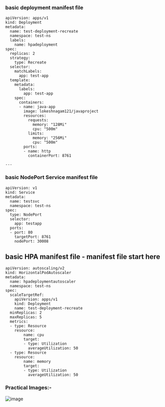 ### basic deployment manifest file 
```
apiVersion: apps/v1
kind: Deployment
metadata:
  name: test-deployment-recreate
  namespace: test-ns
  labels:
    name: hpadeployment
spec:
  replicas: 2
  strategy:
    type: Recreate
  selector:
    matchLabels:
      app: test-app
  template:
    metadata:
      labels:
        app: test-app
    spec:
      containers:
      - name: java-app
        image: lokeshnagam121/javaproject
        resources:
          requests:
            memory: "128Mi"
            cpu: "500m"
          limits:
            memory: "256Mi"
            cpu: "500m"
        ports:
        - name: http
          containerPort: 8761

---
```
### basic NodePort Service manifest file
```
apiVersion: v1
kind: Service
metadata:
  name: testsvc
  namespace: test-ns
spec:
  type: NodePort
  selector:
    app: testapp
  ports:
  - port: 80
    targetPort: 8761
    nodePort: 30008
```
## basic HPA manifest file - manifest file start here
```
apiVersion: autoscaling/v2
kind: HorizontalPodAutoscaler
metadata:
  name: hpadeploymentautoscaler
  namespace: test-ns
spec:
  scaleTargetRef:
    apiVersion: apps/v1
    kind: Deployment
    name: test-deployment-recreate
  minReplicas: 2
  maxReplicas: 5
  metrics:
  - type: Resource
    resource:
        name: cpu
        target:
        - type: Utilization
          averageUtilization: 50
  - type: Resource
    resource:
        name: memory
        target:
        - type: Utilization
          averageUtilization: 50
 ```     

### Practical Images:-

![image](https://github.com/Loki-1/Kubernetes-manifestfiles/assets/134843197/ed991474-35fd-41ed-a461-c8bc484074d3)

